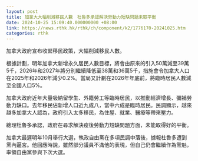 ```yaml
---
layout: post
title: 加拿大大幅削減移民人數　杜魯多承認解決勞動力短缺問題未取平衡
date: 2024-10-25 15:09:40.000000000 +08:00
link: https://news.rthk.hk/rthk/ch/component/k2/1776170-20241025.htm
categories: rthk
---
```


加拿大政府宣布收緊移民政策，大幅削減移民人數。

根據計劃，明年加拿大新增永久居民人數目標，將會由原來的引入50萬減至39萬5千，2026年和2027年將分別繼續降低至38萬和36萬5千，措施會令加拿大人口在2025年和2026年減少0.2%。當局又計劃在2026年年底前，將臨時居民人數減至全國人口5%。

加拿大政府近年大量吸納留學生、外籍勞工等臨時居民，以推動經濟增長、彌補勞動力缺口。去年移民佔新增人口近九成八，當中六成是臨時居民。民調顯示，越來越多加拿大人認為，政府引入太多移民，為住屋、就業、醫療等帶來壓力。

總理杜魯多承認，政府在尋求解決疫後勞動力短缺問題方面，未能取得好的平衡。

加拿大最遲明年10月舉行大選，執政自由黨在多項民調中落後，據報杜魯多遭到黨內逼宮。他回應時說，雖然部分議員不滿他的表現，但自己仍會繼續作為黨魁，率領自由黨參與下次大選。
